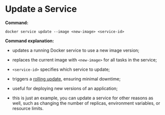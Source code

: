 # Update a Service

**Command:**

```commandline
docker service update --image <new-image> <service-id>
```

**Command explanation:**

* updates a running Docker service to use a new image version;
* replaces the current image with `<new-image>` for all tasks in the service;
* `<service-id>` specifies which service to update;


* triggers a [rolling update](../../../node/why-multiple/service-deployment/rolling/rolling.md), ensuring minimal downtime;
* useful for deploying new versions of an application;
* this is just an example, you can update a service for other reasons as well, such as changing the number of replicas, environment variables, or resource limits.
